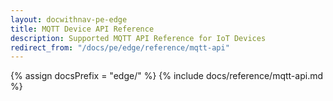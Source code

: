 ```yaml
---
layout: docwithnav-pe-edge
title: MQTT Device API Reference
description: Supported MQTT API Reference for IoT Devices 
redirect_from: "/docs/pe/edge/reference/mqtt-api"
---
```


{% assign docsPrefix = "edge/" %}
{% include docs/reference/mqtt-api.md %}